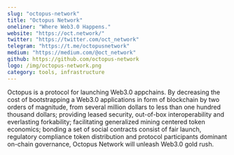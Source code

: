 ```yaml
---
slug: "octopus-network"
title: "Octopus Network"
oneliner: "Where Web3.0 Happens."
website: "https://oct.network/"
twitter: "https://twitter.com/oct_network"
telegram: "https://t.me/octopusnetwork"
medium: "https://medium.com/@oct_network"
github: https://github.com/octopus-network
logo: /img/octopus-network.png
category: tools, infrastructure
---
```


Octopus is a protocol for launching Web3.0 appchains. By decreasing the cost of bootstrapping a Web3.0 applications in form of blockchain by two orders of magnitude, from several million dollars to less than one hundred thousand dollars; providing leased security, out-of-box interoperability and everlasting forkability; facilitating generalized mining centered token economics; bonding a set of social contracts consist of fair launch, regulatory compliance token distribution and protocol participants dominant on-chain governance, Octopus Network will unleash Web3.0 gold rush.
